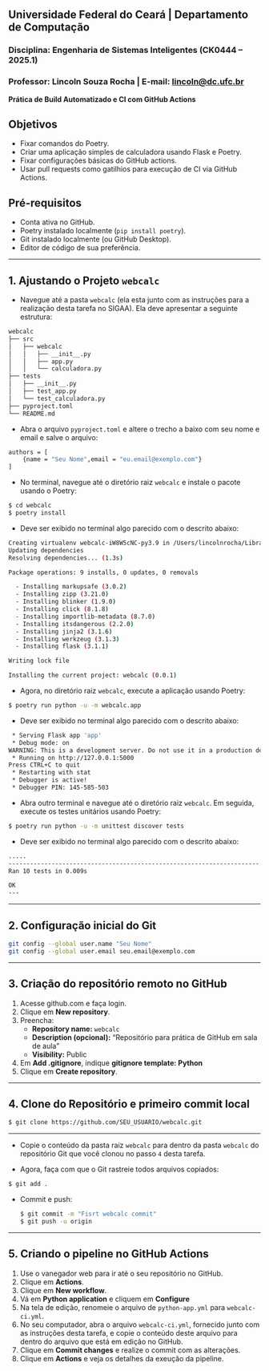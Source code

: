 ## **Universidade Federal do Ceará** | **Departamento de Computação**
### **Disciplina: Engenharia de Sistemas Inteligentes (CK0444 – 2025.1)** 
### **Professor: Lincoln Souza Rocha | E-mail: lincoln@dc.ufc.br**

**Prática de Build Automatizado e CI com GitHub Actions**

## Objetivos
- Fixar comandos do Poetry.
- Criar uma aplicação simples de calculadora usando Flask e Poetry.
- Fixar configurações básicas do GitHub actions.  
- Usar pull requests como gatilhios para execução de CI via GitHub Actions.

## Pré-requisitos
- Conta ativa no GitHub.
- Poetry instalado localmente (`pip install poetry`).
- Git instalado localmente (ou GitHub Desktop).
- Editor de código de sua preferência.

---

## 1. Ajustando o Projeto ``webcalc``
- Navegue até a pasta ``webcalc`` (ela esta junto com as instruções para a realização desta tarefa no SIGAA). Ela deve apresentar a seguinte estrutura:
```bash
webcalc
├── src
│   ├── webcalc
│   │   ├── __init__.py
│   │   ├── app.py
│   │   └── calculadora.py
├── tests
│   ├── __init__.py
│   ├── test_app.py
│   └── test_calculadora.py
├── pyproject.toml
└── README.md
```
- Abra o arquivo ``pyproject.toml`` e altere o trecho a baixo com seu nome e email e salve o arquivo:
```bash
authors = [
    {name = "Seu Nome",email = "eu.email@exemplo.com"}
]
```

- No terminal, navegue até o diretório raiz ``webcalc`` e instale o pacote usando o Poetry:
```bash
$ cd webcalc
$ poetry install
```
- Deve ser exibido no terminal algo parecido com o descrito abaixo:
```bash
Creating virtualenv webcalc-iW8W5cNC-py3.9 in /Users/lincolnrocha/Library/Caches/pypoetry/virtualenvs
Updating dependencies
Resolving dependencies... (1.3s)

Package operations: 9 installs, 0 updates, 0 removals

  - Installing markupsafe (3.0.2)
  - Installing zipp (3.21.0)
  - Installing blinker (1.9.0)
  - Installing click (8.1.8)
  - Installing importlib-metadata (8.7.0)
  - Installing itsdangerous (2.2.0)
  - Installing jinja2 (3.1.6)
  - Installing werkzeug (3.1.3)
  - Installing flask (3.1.1)

Writing lock file

Installing the current project: webcalc (0.0.1)
```

- Agora, no diretório raiz ``webcalc``, execute a aplicação usando Poetry:
```bash
$ poetry run python -u -m webcalc.app
```

- Deve ser exibido no terminal algo parecido com o descrito abaixo:
```bash
 * Serving Flask app 'app'
 * Debug mode: on
WARNING: This is a development server. Do not use it in a production deployment. Use a production WSGI server instead.
 * Running on http://127.0.0.1:5000
Press CTRL+C to quit
 * Restarting with stat
 * Debugger is active!
 * Debugger PIN: 145-585-503
 ```

- Abra outro terminal e navegue até o diretório raiz ``webcalc``. Em seguida, execute os testes unitários usando Poetry:
```bash
$ poetry run python -u -m unittest discover tests
```

- Deve ser exibido no terminal algo parecido com o descrito abaixo:
```bash
.....
----------------------------------------------------------------------
Ran 10 tests in 0.009s

OK
---
```
---

## 2. Configuração inicial do Git
```bash
git config --global user.name "Seu Nome"
git config --global user.email seu.email@exemplo.com
```

---

## 3. Criação do repositório remoto no GitHub
1. Acesse github.com e faça login.  
2. Clique em **New repository**.  
3. Preencha:
   - **Repository name:** `webcalc`
   - **Description (opcional):** “Repositório para prática de GitHub em sala de aula”
   - **Visibility:** Public  
4. Em **Add .gitignore**, indique **gitignore template: Python**
5. Clique em **Create repository**.

---


## 4. Clone do Repositório e primeiro commit local
```bash
$ git clone https://github.com/SEU_USUARIO/webcalc.git
```
---
- Copie o conteúdo da pasta raiz ``webcalc`` para dentro da pasta ``webcalc`` do repositório Git que você clonou no passo ``4`` desta tarefa.

- Agora, faça com que o Git rastreie todos arquivos copiados:
```bash
$ git add .
```
- Commit e push:
  ```bash
  $ git commit -m "Fisrt webcalc commit"
  $ git push -u origin
  ```
---

## 5. Criando o pipeline no GitHub Actions
1. Use o vanegador web para ir até o seu repositório no GitHub.
2. Clique em **Actions**.
3. Clique em **New workflow**.
4. Vá em **Python application** e cliquem em **Configure**
5. Na tela de edição, renomeie o arquivo de ``python-app.yml`` para ``webcalc-ci.yml``.
6. No seu computador, abra o arquivo ``webcalc-ci.yml``, fornecido junto com as instruções desta tarefa, e copie o conteúdo deste arquivo para dentro do arquivo que está em edição no GitHub.
7. Clique em **Commit changes** e realize o commit com as alterações.
8. Clique em **Actions** e veja os detalhes da exeução da pipeline.
